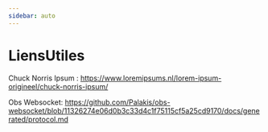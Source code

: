 ```yaml
---
sidebar: auto
---
```

# LiensUtiles

Chuck Norris Ipsum :
 https://www.loremipsums.nl/lorem-ipsum-origineel/chuck-norris-ipsum/

Obs Websocket:
https://github.com/Palakis/obs-websocket/blob/11326274e06d0b3c33d4c1f75115cf5a25cd9170/docs/generated/protocol.md
